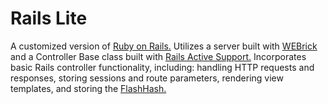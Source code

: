 # Rails Lite
A customized version of [Ruby on Rails.](http://rubyonrails.org/) Utilizes a
server built with [WEBrick](http://www.ruby-doc.org/stdlib-2.0/libdoc/webrick/rdoc/WEBrick.html)
and a Controller Base class built with [Rails Active Support.](http://guides.rubyonrails.org/active_support_core_extensions.html)
Incorporates basic Rails controller functionality, including:
handling HTTP requests and responses, storing sessions and route parameters,
rendering view templates, and storing the [FlashHash.](http://api.rubyonrails.org/classes/ActionDispatch/Flash/FlashHash.html)
